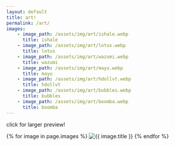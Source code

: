 ```yaml
---
layout: default
title: art!
permalink: /art/
images:
    - image_path: /assets/img/art/ishale.webp
      title: ishale
    - image_path: /assets/img/art/lotus.webp
      title: lotus
    - image_path: /assets/img/art/wazumi.webp
      title: wazumi
    - image_path: /assets/img/art/mayu.webp
      title: mayu
    - image_path: /assets/img/art/hdollvt.webp
      title: hdollvt
    - image_path: /assets/img/art/bubbles.webp
      title: bubbles
    - image_path: /assets/img/art/boomba.webp
      title: boomba
---
```

click for larger preview!
<script>
    Fancybox.bind('[data-fancybox]', {
        // Your custom options
      });
</script>
<div class="gallery">
  {% for image in page.images %}
    <a class="gallery-img" data-fancybox="gallery" data-src="{{ image.image_path }}" data-caption="{{ image.title }}"><img class="gallery-img" src="{{ image.image_path }}" alt="{{ image.title }}"/></a>
  {% endfor %}
</div>